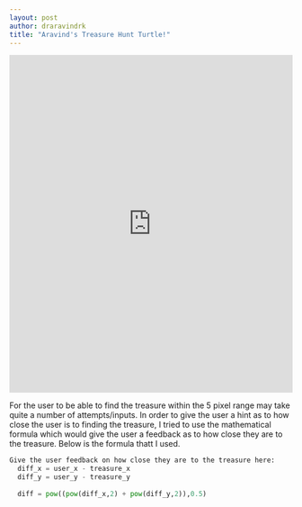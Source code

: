 ```yaml
---
layout: post
author: draravindrk
title: "Aravind's Treasure Hunt Turtle!"
---
```

<iframe src="https://trinket.io/embed/python/87cc894c55" width="100%" height="600" frameborder="0" marginwidth="0" marginheight="0" allowfullscreen></iframe>
 
For the user to be able to find the treasure within the 5 pixel range may take quite a number of attempts/inputs.
In order to give the user a hint as to how close the user is to finding the treasure, I tried to use the mathematical formula which would give the user a feedback as to how close they are to the treasure. Below is the formula thatt I used.

```python
Give the user feedback on how close they are to the treasure here:
  diff_x = user_x - treasure_x
  diff_y = user_y - treasure_y
  
  diff = pow((pow(diff_x,2) + pow(diff_y,2)),0.5)
```

